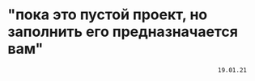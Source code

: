 # "пока это пустой проект, но заполнить его предназначается вам"
                                                              19.01.21

